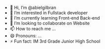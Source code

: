 - 👋 Hi, I’m @abielgilbran
- 👀 I’m interested in Fullstack developer
- 🌱 I’m currently learning Front-end Back-end
- 💞️ I’m looking to collaborate on Website
- 📫 How to reach me ...
- 😄 Pronouns: ...
- ⚡ Fun fact: IM 3rd Grade Junior High School

<!---
abielgilbran/abielgilbran is a ✨ special ✨ repository because its `README.md` (this file) appears on your GitHub profile.
You can click the Preview link to take a look at your changes.
--->
